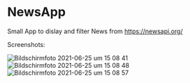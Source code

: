 # NewsApp

Small App to dislay and filter News from https://newsapi.org/

Screenshots:

![Bildschirmfoto 2021-06-25 um 15 08 41](https://user-images.githubusercontent.com/32542295/123429605-6b47ae00-d5c7-11eb-99b2-14c8bcdc5e7b.png)
![Bildschirmfoto 2021-06-25 um 15 08 48](https://user-images.githubusercontent.com/32542295/123429619-6e429e80-d5c7-11eb-8acd-1ec45295c7a2.png)
![Bildschirmfoto 2021-06-25 um 15 08 57](https://user-images.githubusercontent.com/32542295/123429627-6f73cb80-d5c7-11eb-8565-1fe559f15ede.png)
